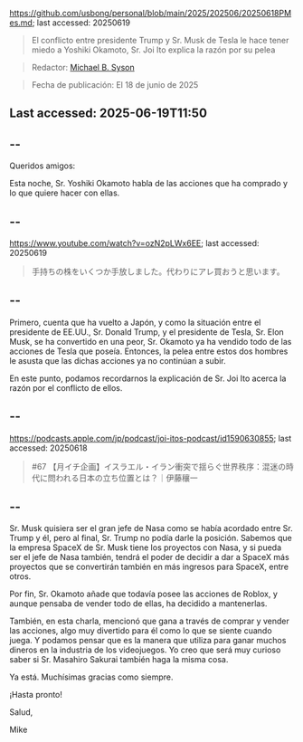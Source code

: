 https://github.com/usbong/personal/blob/main/2025/202506/20250618PMes.md; last accessed: 20250619

> El conflicto entre presidente Trump y Sr. Musk de Tesla le hace tener miedo a Yoshiki Okamoto, Sr. Joi Ito explica la razón por su pelea 

> Redactor: [Michael B. Syson](https://www.linkedin.com/in/michaelsyson/)

> Fecha de publicación: El 18 de junio de 2025

## Last accessed: 2025-06-19T11:50

## --

Queridos amigos:

Esta noche, Sr. Yoshiki Okamoto habla de las acciones que ha comprado y lo que quiere hacer con ellas.

## --

https://www.youtube.com/watch?v=ozN2pLWx6EE; last accessed: 20250619

> 手持ちの株をいくつか手放しました。代わりにアレ買おうと思います。

## --

Primero, cuenta que ha vuelto a Japón, y como la situación entre el presidente de EE.UU., Sr. Donald Trump, y el presidente de Tesla, Sr. Elon Musk, se ha convertido en una peor, Sr. Okamoto ya ha vendido todo de las acciones de Tesla que poseía. Entonces, la pelea entre estos dos hombres le asusta que las dichas acciones ya no continúan a subir.

En este punto, podamos recordarnos la explicación de Sr. Joi Ito acerca la razón por el conflicto de ellos. 

## --

https://podcasts.apple.com/jp/podcast/joi-itos-podcast/id1590630855; last accessed: 20250618

> #67 【月イチ企画】イスラエル・イラン衝突で揺らぐ世界秩序：混迷の時代に問われる日本の立ち位置とは？｜伊藤穰一

## --

Sr. Musk quisiera ser el gran jefe de Nasa como se había acordado entre Sr. Trump y él, pero al final, Sr. Trump no podía darle la posición. Sabemos que la empresa SpaceX de Sr. Musk tiene los proyectos con Nasa, y si pueda ser el jefe de Nasa también, tendrá el poder de decidir a dar a SpaceX más proyectos que se convertirán también en más ingresos para SpaceX, entre otros.

Por fin, Sr. Okamoto añade que todavía posee las acciones de Roblox, y aunque pensaba de vender todo de ellas, ha decidido a mantenerlas. 

También, en esta charla, mencionó que gana a través de comprar y vender las acciones, algo muy divertido para él como lo que se siente cuando juega. Y podamos pensar que es la manera que utiliza para ganar muchos dineros en la industria de los videojuegos. Yo creo que será muy curioso saber si Sr. Masahiro Sakurai también haga la misma cosa.

Ya está. Muchísimas gracias como siempre.

¡Hasta pronto!

Salud,

Mike
